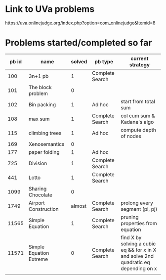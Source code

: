 # Link to UVa problems 
https://uva.onlinejudge.org/index.php?option=com_onlinejudge&Itemid=8

# Problems started/completed so far 
| pb id |           name          | solved |     pb type     |                                   current strategy                                   |
|-------|-------------------------|--------|-----------------|--------------------------------------------------------------------------------------|
|   100 | 3n+1 pb                 | 1      | Complete Search |                                                                                      |
|   101 | The block problem       | 0      |                 |                                                                                      |
|   102 | Bin packing             | 1      | Ad hoc          | start from total sum                                                                 |
|   108 | max sum                 | 1      | Complete Search | col cum sum & Kadane's algo                                                          |
|   115 | climbing trees          | 1      | Ad hoc          | compute depth of nodes                                                               |
|   169 | Xenosemantics           | 0      |                 |                                                                                      |
|   177 | paper folding           | 1      | Ad hoc          |                                                                                      |
|   725 | Division                | 1      | Complete Search |                                                                                      |
|   441 | Lotto                   | 1      | Complete Search |                                                                                      |
|  1099 | Sharing Chocolate       | 0      |                 |                                                                                      |
|  1749 | Airport Construction    | almost | Complete Search | prolong every segment (pi, pj)                                                       |
| 11565 | Simple Equation         | 1      | Complete Search | pruning properties from equation                                                     |
| 11571 | Simple Equation Extreme | 0      | Complete Search | find X by solving a cubic eq && for x in X and solve 2nd quadratic eq depending on x |
|       |                         |        |                 |                                                                                      |
